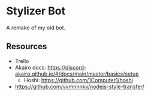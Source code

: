 # Stylizer Bot
A remake of my old bot.

## Resources
- Trello
- Akairo docs: https://discord-akairo.github.io/#/docs/main/master/basics/setup
    - Hoshi: https://github.com/1Computer1/hoshi
- https://github.com/vvmnnnkv/nodejs-style-transfer/
